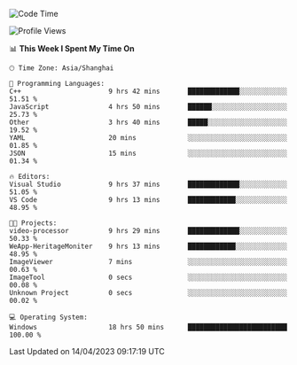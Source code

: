 <!--START_SECTION:waka-->
![Code Time](http://img.shields.io/badge/Code%20Time-862%20hrs%2055%20mins-blue)

![Profile Views](http://img.shields.io/badge/Profile%20Views-4-blue)

📊 **This Week I Spent My Time On** 

```text
🕑︎ Time Zone: Asia/Shanghai

💬 Programming Languages: 
C++                      9 hrs 42 mins       █████████████░░░░░░░░░░░░   51.51 % 
JavaScript               4 hrs 50 mins       ██████░░░░░░░░░░░░░░░░░░░   25.73 % 
Other                    3 hrs 40 mins       █████░░░░░░░░░░░░░░░░░░░░   19.52 % 
YAML                     20 mins             ░░░░░░░░░░░░░░░░░░░░░░░░░   01.85 % 
JSON                     15 mins             ░░░░░░░░░░░░░░░░░░░░░░░░░   01.34 % 

🔥 Editors: 
Visual Studio            9 hrs 37 mins       █████████████░░░░░░░░░░░░   51.05 % 
VS Code                  9 hrs 13 mins       ████████████░░░░░░░░░░░░░   48.95 % 

🐱‍💻 Projects: 
video-processor          9 hrs 29 mins       █████████████░░░░░░░░░░░░   50.33 % 
WeApp-HeritageMoniter    9 hrs 13 mins       ████████████░░░░░░░░░░░░░   48.95 % 
ImageViewer              7 mins              ░░░░░░░░░░░░░░░░░░░░░░░░░   00.63 % 
ImageTool                0 secs              ░░░░░░░░░░░░░░░░░░░░░░░░░   00.08 % 
Unknown Project          0 secs              ░░░░░░░░░░░░░░░░░░░░░░░░░   00.02 % 

💻 Operating System: 
Windows                  18 hrs 50 mins      █████████████████████████   100.00 % 
```


 Last Updated on 14/04/2023 09:17:19 UTC
<!--END_SECTION:waka-->